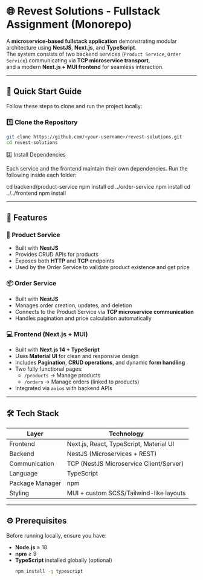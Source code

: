 
# 🌐 Revest Solutions - Fullstack Assignment (Monorepo)

A **microservice-based fullstack application** demonstrating modular architecture using **NestJS**, **Next.js**, and **TypeScript**.  
The system consists of two backend services (`Product Service`, `Order Service`) communicating via **TCP microservice transport**,  
and a modern **Next.js + MUI frontend** for seamless interaction.

---

## 🧭 Quick Start Guide

Follow these steps to clone and run the project locally:

### 1️⃣ Clone the Repository
```bash
git clone https://github.com/<your-username>/revest-solutions.git
cd revest-solutions
```

2️⃣ Install Dependencies

Each service and the frontend maintain their own dependencies.
Run the following inside each folder:

cd backend/product-service
npm install
cd ../order-service
npm install
cd ../../frontend
npm install

---

## 🚀 Features

### 🧩 Product Service
- Built with **NestJS**
- Provides CRUD APIs for products  
- Exposes both **HTTP** and **TCP** endpoints
- Used by the Order Service to validate product existence and get price

### 📦 Order Service
- Built with **NestJS**
- Manages order creation, updates, and deletion  
- Connects to the Product Service via **TCP microservice communication**
- Handles pagination and price calculation automatically

### 💻 Frontend (Next.js + MUI)
- Built with **Next.js 14 + TypeScript**
- Uses **Material UI** for clean and responsive design  
- Includes **Pagination**, **CRUD operations**, and dynamic **form handling**
- Two fully functional pages:
  - `/products` → Manage products
  - `/orders` → Manage orders (linked to products)
- Integrated via `axios` with backend APIs

---

## 🛠️ Tech Stack

| Layer | Technology |
|-------|-------------|
| Frontend | Next.js, React, TypeScript, Material UI |
| Backend | NestJS (Microservices + REST) |
| Communication | TCP (NestJS Microservice Client/Server) |
| Language | TypeScript |
| Package Manager | npm |
| Styling | MUI + custom SCSS/Tailwind-like layouts |

---

## ⚙️ Prerequisites

Before running locally, ensure you have:
- **Node.js** ≥ 18
- **npm** ≥ 9
- **TypeScript** installed globally (optional)
  ```bash
  npm install -g typescript
